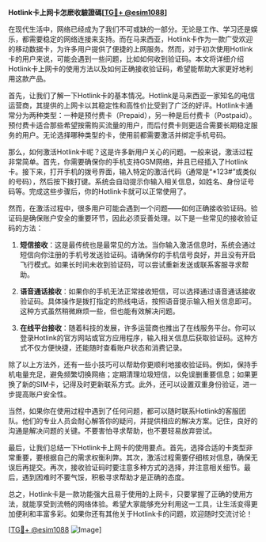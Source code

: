 **Hotlink卡上网卡怎麽收驗證碼[[TG💪+ @esim1088](https://t.me/s/esim1088)]**

在现代生活中，网络已经成为了我们不可或缺的一部分。无论是工作、学习还是娱乐，都需要稳定的网络连接来支持。而在马来西亚，Hotlink卡作为一款广受欢迎的移动数据卡，为许多用户提供了便捷的上网服务。然而，对于初次使用Hotlink卡的用户来说，可能会遇到一些问题，比如如何收到验证码。本文将详细介绍Hotlink卡上网卡的使用方法以及如何正确接收验证码，希望能帮助大家更好地利用这款产品。

首先，让我们了解一下Hotlink卡的基本情况。Hotlink是马来西亚一家知名的电信运营商，其提供的上网卡以其稳定性和高性价比受到了广泛的好评。Hotlink卡通常分为两种类型：一种是预付费卡（Prepaid），另一种是后付费卡（Postpaid）。预付费卡适合那些希望按需购买流量的用户，而后付费卡则更适合需要长期稳定服务的用户。无论选择哪种类型的卡，使用前都需要激活并绑定手机号码。

那么，如何激活Hotlink卡呢？这是许多新用户关心的问题。一般来说，激活过程非常简单。首先，你需要确保你的手机支持GSM网络，并且已经插入了Hotlink卡。接下来，打开手机的拨号界面，输入特定的激活代码（通常是“*123#”或类似的号码），然后按下拨打键。系统会自动提示你输入相关信息，如姓名、身份证号码等。完成这些步骤后，你的Hotlink卡就可以正常使用了。

然而，在激活过程中，很多用户可能会遇到一个问题——如何正确接收验证码。验证码是确保账户安全的重要环节，因此必须妥善处理。以下是一些常见的接收验证码的方法：

1. **短信接收**：这是最传统也是最常见的方法。当你输入激活信息时，系统会通过短信向你注册的手机号发送验证码。请确保你的手机信号良好，并且没有开启飞行模式。如果长时间未收到验证码，可以尝试重新发送或联系客服寻求帮助。

2. **语音通话接收**：如果你的手机无法正常接收短信，可以选择通过语音通话接收验证码。具体操作是拨打指定的热线电话，按照语音提示输入相关信息即可。这种方式虽然稍微麻烦一些，但也能有效解决问题。

3. **在线平台接收**：随着科技的发展，许多运营商也推出了在线服务平台。你可以登录Hotlink的官方网站或官方应用程序，输入相关信息后获取验证码。这种方式不仅方便快捷，还能随时查看账户状态和消费记录。

除了以上方法外，还有一些小技巧可以帮助你更顺利地接收验证码。例如，保持手机电量充足，避免频繁切换网络；定期清理垃圾短信，以免误删重要信息；如果更换了新的SIM卡，记得及时更新联系方式。此外，还可以设置双重身份验证，进一步提高账户安全性。

当然，如果你在使用过程中遇到了任何问题，都可以随时联系Hotlink的客服团队。他们的专业人员会耐心解答你的疑问，并提供相应的解决方案。记住，良好的沟通是解决问题的关键。不要害怕寻求帮助，也不要轻易放弃尝试。

最后，让我们总结一下Hotlink卡上网卡的使用要点。首先，选择合适的卡类型非常重要，要根据自己的需求权衡利弊。其次，激活过程需要仔细核对信息，确保无误后再提交。再次，接收验证码时要注意多种方式的选择，并注意相关细节。最后，遇到困难时不要气馁，积极寻求帮助才是正确的态度。

总之，Hotlink卡是一款功能强大且易于使用的上网卡，只要掌握了正确的使用方法，就能享受到流畅的网络体验。希望大家能够充分利用这一工具，让生活变得更加便利和丰富多彩。如果你还有其他关于Hotlink卡的问题，欢迎随时交流讨论！

[[TG💪+ @esim1088](https://t.me/s/esim1088) ![Image](https://i.postimg.cc/4NQfJmqS/Snipaste-2025-05-13-00-14-12.png)]